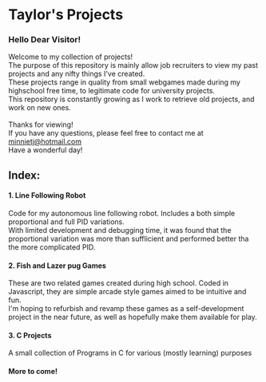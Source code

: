 # Taylor's Projects 
### Hello Dear Visitor!

Welcome to my collection of projects!\
The purpose of this repository is mainly allow job recruiters to view my past projects and any nifty things I've created.\
These projects range in quality from small webgames made during my highschool free time, to legitimate code for university projects.\
This repository is constantly growing as I work to retrieve old projects, and work on new ones.\
\
Thanks for viewing!\
If you have any questions, please feel free to contact me at minnietj@hotmail.com\
Have a wonderful day!


## Index:
#### 1. Line Following Robot
Code for my autonomous line following robot. Includes a both simple proportional and full PID variations.\
With limited development and debugging time, it was found that the proportional variation was more than sufflicient and performed better tha the more complicated PID. 
#### 2. Fish and Lazer pug Games
These are two related games created during high school. Coded in Javascript, they are simple arcade style games aimed to be intuitive and fun.\
I'm hoping to refurbish and revamp these games as a self-development project in the near future, as well as hopefully make them available for play.
#### 3. C Projects
A small collection of Programs in C for various (mostly learning) purposes
#### More to come!

